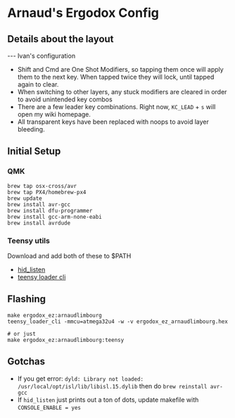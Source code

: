 # Arnaud's Ergodox Config


## Details about the layout

--- Ivan's configuration
- Shift and Cmd are One Shot Modifiers, so tapping them once will apply them to the next key. When tapped twice they will lock, until tapped again to clear.
- When switching to other layers, any stuck modifiers are cleared in order to avoid unintended key combos
- There are a few leader key combinations. Right now, `KC_LEAD` + `s` will open my wiki homepage.
- All transparent keys have been replaced with noops to avoid layer bleeding.

## Initial Setup

### QMK

```
brew tap osx-cross/avr
brew tap PX4/homebrew-px4
brew update
brew install avr-gcc
brew install dfu-programmer
brew install gcc-arm-none-eabi
brew install avrdude
```

### Teensy utils

Download and add both of these to $PATH

- [hid_listen](https://www.pjrc.com/teensy/hid_listen.html)
- [teensy loader cli](https://www.pjrc.com/teensy/loader_cli.html)

## Flashing

```
make ergodox_ez:arnaudlimbourg
teensy_loader_cli -mmcu=atmega32u4 -w -v ergodox_ez_arnaudlimbourg.hex

# or just
make ergodox_ez:arnaudlimbourg:teensy
```

## Gotchas

- If you get error: `dyld: Library not loaded: /usr/local/opt/isl/lib/libisl.15.dylib` then do `brew reinstall avr-gcc`
- If `hid_listen` just prints out a ton of dots, update makefile with `CONSOLE_ENABLE = yes`
